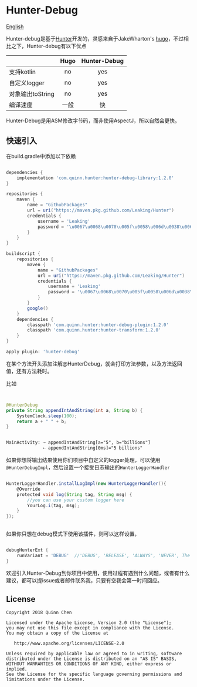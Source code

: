 # Hunter-Debug

[English](https://github.com/Leaking/Hunter/blob/master/README_hunter_debug.md)


Hunter-debug是基于[Hunter](https://github.com/Leaking/Hunter)开发的，灵感来自于JakeWharton's [hugo](https://github.com/JakeWharton/hugo)，不过相比之下，Hunter-debug有以下优点

|       | Hugo     | Hunter-Debug     |
| ---------- | :-----------:  | :-----------: |
| 支持kotlin     | no     | yes     |
| 自定义logger     | no     | yes     |
| 对象输出toString     | no     | yes     |
| 编译速度     | 一般     | 快     |


Hunter-Debug是用ASM修改字节码，而非使用AspectJ，所以自然会更快。

## 快速引入

在build.gradle中添加以下依赖


```groovy

dependencies {
    implementation 'com.quinn.hunter:hunter-debug-library:1.2.0'
}

repositories {
    maven {
        name = "GithubPackages"
        url = uri("https://maven.pkg.github.com/Leaking/Hunter")
        credentials {
            username = 'Leaking'
            password = '\u0067\u0068\u0070\u005f\u0058\u006d\u0038\u006e\u0062\u0057\u0031\u0053\u0053\u0042\u006a\u004a\u0064\u006f\u0071\u0048\u0064\u006b\u0036\u0034\u0077\u0031\u0054\u0066\u0074\u0071\u0052\u0046\u0068\u0042\u0032\u0047\u0057\u0037\u0046\u0070'
        }
    }
}

buildscript {
    repositories {
        maven {
            name = "GithubPackages"
            url = uri("https://maven.pkg.github.com/Leaking/Hunter")
            credentials {
                username = 'Leaking'
                password = '\u0067\u0068\u0070\u005f\u0058\u006d\u0038\u006e\u0062\u0057\u0031\u0053\u0053\u0042\u006a\u004a\u0064\u006f\u0071\u0048\u0064\u006b\u0036\u0034\u0077\u0031\u0054\u0066\u0074\u0071\u0052\u0046\u0068\u0042\u0032\u0047\u0057\u0037\u0046\u0070'
            }
        }
        google()
    }
    dependencies {
        classpath 'com.quinn.hunter:hunter-debug-plugin:1.2.0'
        classpath 'com.quinn.hunter:hunter-transform:1.2.0'
    }
}

apply plugin: 'hunter-debug'

```
在某个方法开头添加注解@HunterDebug，就会打印方法参数，以及方法返回值，还有方法耗时。

比如

```java


@HunterDebug
private String appendIntAndString(int a, String b) {
    SystemClock.sleep(100);
    return a + " " + b;
}

```


```xml 

MainActivity: ⇢ appendIntAndString[a="5", b="billions"]
              ⇠ appendIntAndString[0ms]="5 billions"

```
如果你想将输出结果使用你们项目中自定义的logger处理，可以使用
`@HunterDebugImpl`，然后设置一个接受日志输出的`HunterLoggerHandler`

```groovy 

HunterLoggerHandler.installLogImpl(new HunterLoggerHandler(){
    @Override
    protected void log(String tag, String msg) {
        //you can use your custom logger here
        YourLog.i(tag, msg);
    }
});
        
```

如果你只想在debug模式下使用该插件，则可以这样设置，

```groovy

debugHunterExt {
    runVariant = 'DEBUG'  //'DEBUG', 'RELEASE', 'ALWAYS', 'NEVER', The 'ALWAYS' is default value
}

``` 

欢迎引入Hunter-Debug到你项目中使用，使用过程有遇到什么问题，或者有什么建议，都可以提issue或者邮件联系我，只要有空我会第一时间回应。

## License


    Copyright 2018 Quinn Chen

    Licensed under the Apache License, Version 2.0 (the "License");
    you may not use this file except in compliance with the License.
    You may obtain a copy of the License at

       http://www.apache.org/licenses/LICENSE-2.0

    Unless required by applicable law or agreed to in writing, software
    distributed under the License is distributed on an "AS IS" BASIS,
    WITHOUT WARRANTIES OR CONDITIONS OF ANY KIND, either express or implied.
    See the License for the specific language governing permissions and
    limitations under the License.